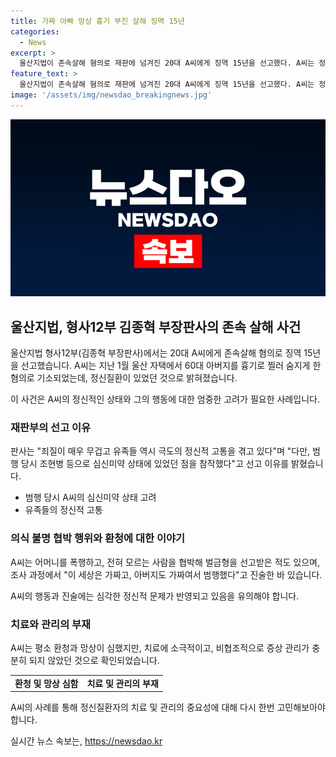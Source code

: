```yaml
---
title: 가짜 아빠 망상 흉기 부친 살해 징역 15년
categories:
  - News
excerpt: >
  울산지법이 존속살해 혐의로 재판에 넘겨진 20대 A씨에게 징역 15년을 선고했다. A씨는 정신질환이 있는 상태에서 아버지를 흉기로 찔러 살해한 것으로 드러났으며, 폭행과 협박 등 다른 범죄도 저질렀다. 재판부는 A씨의 정신적 상태를 고려하되, 범행의 무거움과 유족들의 고통을 감안해 징역 15년을 선고했다. A씨의 행동과 정신적 문제에 대한 이야기가 사람들의 호기심을 자극할 수 있는 키 포인트가 될 것으로 보인다.
feature_text: >
  울산지법이 존속살해 혐의로 재판에 넘겨진 20대 A씨에게 징역 15년을 선고했다. A씨는 정신질환이 있는 상태에서 아버지를 흉기로 찔러 살해한 것으로 드러났으며, 폭행과 협박 등 다른 범죄도 저질렀다. 재판부는 A씨의 정신적 상태를 고려하되, 범행의 무거움과 유족들의 고통을 감안해 징역 15년을 선고했다. A씨의 행동과 정신적 문제에 대한 이야기가 사람들의 호기심을 자극할 수 있는 키 포인트가 될 것으로 보인다.
image: '/assets/img/newsdao_breakingnews.jpg'
---
```


<p><img src="/assets/img/newsdao_breakingnews.jpg" alt="koreaapp 속보" /></p>

<h2 data-ke-size="size26">울산지법, 형사12부 김종혁 부장판사의 존속 살해 사건</h2>

<p>울산지법 형사12부(김종혁 부장판사)에서는 20대 A씨에게 존속살해 혐의로 징역 15년을 선고했습니다. A씨는 지난 1월 울산 자택에서 60대 아버지를 흉기로 찔러 숨지게 한 혐의로 기소되었는데, 정신질환이 있었던 것으로 밝혀졌습니다.</p>

<p data-ke-size="size16">이 사건은 A씨의 정신적인 상태와 그의 행동에 대한 엄중한 고려가 필요한 사례입니다.</p>

<h3>재판부의 선고 이유</h3>

<p>판사는 "죄질이 매우 무겁고 유족들 역시 극도의 정신적 고통을 겪고 있다"며 "다만, 범행 당시 조현병 등으로 심신미약 상태에 있었던 점을 참작했다"고 선고 이유를 밝혔습니다.</p>

<ul>
  <li>범행 당시 A씨의 심신미약 상태 고려</li>
  <li>유족들의 정신적 고통</li>
</ul>

<h3>의식 불명 협박 행위와 환청에 대한 이야기</h3>

<p>A씨는 어머니를 폭행하고, 전혀 모르는 사람을 협박해 벌금형을 선고받은 적도 있으며, 조사 과정에서 "이 세상은 가짜고, 아버지도 가짜여서 범행했다"고 진술한 바 있습니다.</p>

<p data-ke-size="size16">A씨의 행동과 진술에는 심각한 정신적 문제가 반영되고 있음을 유의해야 합니다.</p>

<h3>치료와 관리의 부재</h3>

<p>A씨는 평소 환청과 망상이 심했지만, 치료에 소극적이고, 비협조적으로 증상 관리가 충분히 되지 않았던 것으로 확인되었습니다.</p>

<table>
  <tr>
    <td style="text-align: center; height: 17px;"><b>환청 및 망상 심함</b></td>
    <td style="text-align: center; height: 17px;"><b>치료 및 관리의 부재</b></td>
  </tr>
</table>

<p data-ke-size="size16">A씨의 사례를 통해 정신질환자의 치료 및 관리의 중요성에 대해 다시 한번 고민해보아야 합니다.</p>
실시간 뉴스 속보는, <a href="https://newsdao.kr" rel="dofollow">https://newsdao.kr</a>


